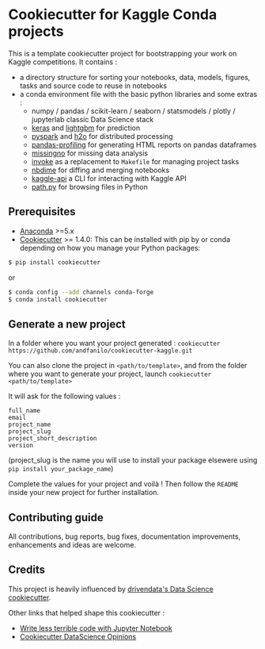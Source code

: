# Cookiecutter for Kaggle Conda projects

This is a template cookiecutter project for bootstrapping your work on Kaggle competitions. It contains :

- a directory structure for sorting your notebooks, data, models, figures, tasks and source code to reuse in notebooks
- a conda environment file with the basic python libraries and some extras :
  - numpy / pandas / scikit-learn / seaborn / statsmodels / plotly / jupyterlab classic Data Science stack
  - [keras](https://keras.io/) and [lightgbm](https://lightgbm.readthedocs.io/en/latest/) for prediction
  - [pyspark](https://spark.apache.org/) and [h2o](https://www.h2o.ai/) for distributed processing
  - [pandas-profiling](https://github.com/pandas-profiling/pandas-profiling) for generating HTML reports on pandas dataframes
  - [missingno](https://github.com/ResidentMario/missingno) for missing data analysis
  - [invoke](http://docs.pyinvoke.org/) as a replacement to `Makefile` for managing project tasks
  - [nbdime](https://github.com/jupyter/nbdime) for diffing and merging notebooks
  - [kaggle-api](https://github.com/Kaggle/kaggle-api) a CLI for interacting with Kaggle API
  - [path.py](https://pathpy.readthedocs.io/en/stable/) for browsing files in Python

## Prerequisites

- [Anaconda](https://www.anaconda.com/download/) >=5.x
- [Cookiecutter](https://github.com/audreyr/cookiecutter) >= 1.4.0: This can be installed with pip by or conda depending on how you manage your Python packages:

```bash
$ pip install cookiecutter
```

or

```bash
$ conda config --add channels conda-forge
$ conda install cookiecutter
```

## Generate a new project

In a folder where you want your project generated :
`cookiecutter https://github.com/andfanilo/cookiecutter-kaggle.git`

You can also clone the project in `<path/to/template>`,
and from the folder where you want to generate your project, launch `cookiecutter <path/to/template>`

It will ask for the following values :

```
full_name
email
project_name
project_slug
project_short_description
version
```
(project_slug is the name you will use to install your package elsewere using ```pip install your_package_name```)

Complete the values for your project and voilà ! Then follow the `README` inside your new project for further installation.

## Contributing guide

All contributions, bug reports, bug fixes, documentation improvements, enhancements and ideas are welcome.

## Credits

This project is heavily influenced by [drivendata's Data Science cookiecutter](https://github.com/drivendata/cookiecutter-data-science).

Other links that helped shape this cookiecutter :

- [Write less terrible code with Jupyter Notebook](https://blog.godatadriven.com/write-less-terrible-notebook-code)
- [Cookiecutter DataScience Opinions](http://drivendata.github.io/cookiecutter-data-science/#opinions)
